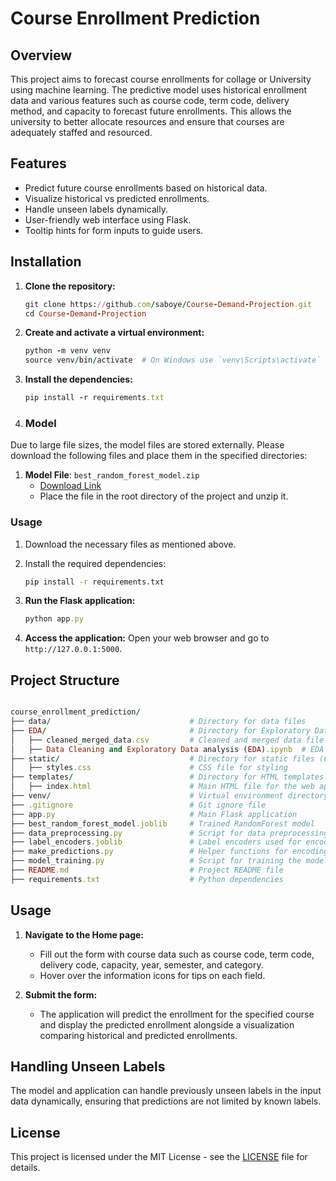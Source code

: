 # Course Enrollment Prediction

## Overview

This project aims to forecast course enrollments for collage or  University using machine learning. The predictive model uses historical enrollment data and various features such as course code, term code, delivery method, and capacity to forecast future enrollments. This allows the university to better allocate resources and ensure that courses are adequately staffed and resourced.

## Features

- Predict future course enrollments based on historical data.
- Visualize historical vs predicted enrollments.
- Handle unseen labels dynamically.
- User-friendly web interface using Flask.
- Tooltip hints for form inputs to guide users.

## Installation

1. **Clone the repository:**
    ```ruby
    git clone https://github.com/saboye/Course-Demand-Projection.git
    cd Course-Demand-Projection
    ```

2. **Create and activate a virtual environment:**
    ```ruby
    python -m venv venv
    source venv/bin/activate  # On Windows use `venv\Scripts\activate`
    ```

3. **Install the dependencies:**
    ```ruby
    pip install -r requirements.txt
    ```

4. ### Model
Due to large file sizes, the model files are stored externally. Please download the following files and place them in the specified directories:

1. **Model File**: `best_random_forest_model.zip`
   - [Download Link]([https://your-storage-service.com/best_random_forest_model.zip](https://github.com/saboye/Course-Demand-Projection/blob/main/best_random_forest_model.zip))
   - Place the file in the root directory of the project and unzip it.

### Usage
1. Download the necessary files as mentioned above.
2. Install the required dependencies:
   ```bash
   pip install -r requirements.txt

4. **Run the Flask application:**
    ```ruby
    python app.py
    ```

5. **Access the application:**
    Open your web browser and go to `http://127.0.0.1:5000`.

## Project Structure
```ruby

course_enrollment_prediction/
├── data/                               # Directory for data files
├── EDA/                                # Directory for Exploratory Data Analysis
│   ├── cleaned_merged_data.csv         # Cleaned and merged data file
│   ├── Data Cleaning and Exploratory Data analysis (EDA).ipynb  # EDA notebook
├── static/                             # Directory for static files (CSS, JS, images)
│   ├── styles.css                      # CSS file for styling
├── templates/                          # Directory for HTML templates
│   ├── index.html                      # Main HTML file for the web application
├── venv/                               # Virtual environment directory
├── .gitignore                          # Git ignore file
├── app.py                              # Main Flask application
├── best_random_forest_model.joblib     # Trained RandomForest model
├── data_preprocessing.py               # Script for data preprocessing
├── label_encoders.joblib               # Label encoders used for encoding categorical data
├── make_predictions.py                 # Helper functions for encoding and predicting
├── model_training.py                   # Script for training the model
├── README.md                           # Project README file
├── requirements.txt                    # Python dependencies

```

## Usage

1. **Navigate to the Home page:**
    - Fill out the form with course data such as course code, term code, delivery code, capacity, year, semester, and category.
    - Hover over the information icons for tips on each field.

2. **Submit the form:**
    - The application will predict the enrollment for the specified course and display the predicted enrollment alongside a visualization comparing historical and predicted enrollments.

## Handling Unseen Labels

The model and application can handle previously unseen labels in the input data dynamically, ensuring that predictions are not limited by known labels.


## License

This project is licensed under the MIT License - see the [LICENSE](LICENSE) file for details.



